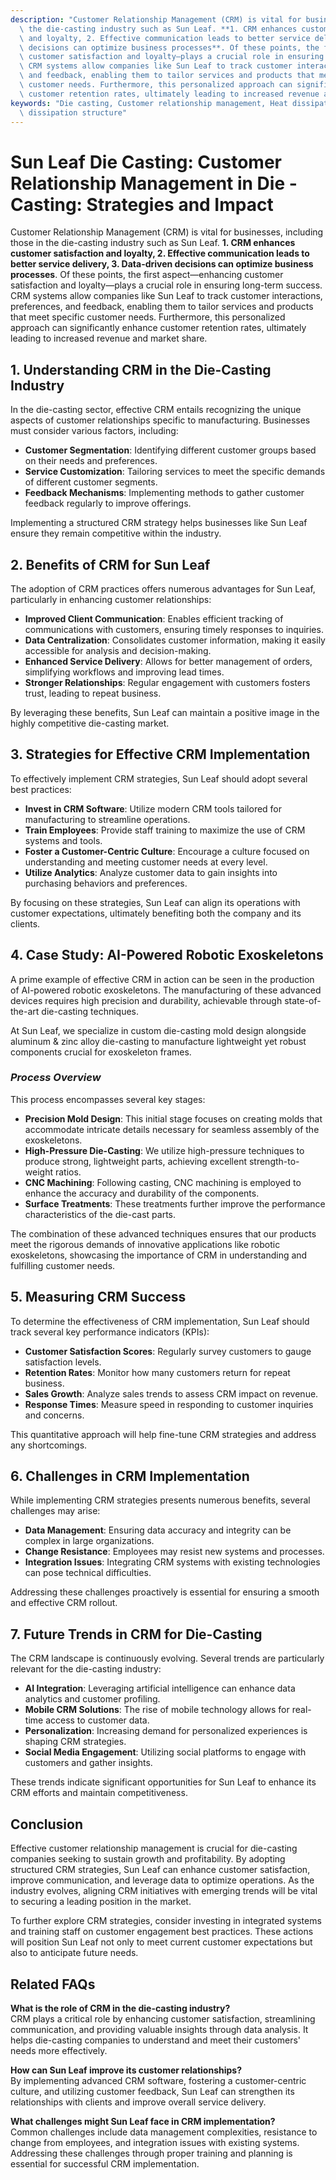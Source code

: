 ```yaml
---
description: "Customer Relationship Management (CRM) is vital for businesses, including those in\
  \ the die-casting industry such as Sun Leaf. **1. CRM enhances customer satisfaction\
  \ and loyalty, 2. Effective communication leads to better service delivery, 3. Data-driven\
  \ decisions can optimize business processes**. Of these points, the first aspect—enhancing\
  \ customer satisfaction and loyalty—plays a crucial role in ensuring long-term success.\
  \ CRM systems allow companies like Sun Leaf to track customer interactions, preferences,\
  \ and feedback, enabling them to tailor services and products that meet specific\
  \ customer needs. Furthermore, this personalized approach can significantly enhance\
  \ customer retention rates, ultimately leading to increased revenue and market share. "
keywords: "Die casting, Customer relationship management, Heat dissipation performance, Heat\
  \ dissipation structure"
---
```

# Sun Leaf Die Casting: Customer Relationship Management in Die - Casting: Strategies and Impact

Customer Relationship Management (CRM) is vital for businesses, including those in the die-casting industry such as Sun Leaf. **1. CRM enhances customer satisfaction and loyalty, 2. Effective communication leads to better service delivery, 3. Data-driven decisions can optimize business processes**. Of these points, the first aspect—enhancing customer satisfaction and loyalty—plays a crucial role in ensuring long-term success. CRM systems allow companies like Sun Leaf to track customer interactions, preferences, and feedback, enabling them to tailor services and products that meet specific customer needs. Furthermore, this personalized approach can significantly enhance customer retention rates, ultimately leading to increased revenue and market share. 

## **1. Understanding CRM in the Die-Casting Industry**

In the die-casting sector, effective CRM entails recognizing the unique aspects of customer relationships specific to manufacturing. Businesses must consider various factors, including:

- **Customer Segmentation**: Identifying different customer groups based on their needs and preferences.
- **Service Customization**: Tailoring services to meet the specific demands of different customer segments.
- **Feedback Mechanisms**: Implementing methods to gather customer feedback regularly to improve offerings.

Implementing a structured CRM strategy helps businesses like Sun Leaf ensure they remain competitive within the industry.

## **2. Benefits of CRM for Sun Leaf**

The adoption of CRM practices offers numerous advantages for Sun Leaf, particularly in enhancing customer relationships:

- **Improved Client Communication**: Enables efficient tracking of communications with customers, ensuring timely responses to inquiries.
- **Data Centralization**: Consolidates customer information, making it easily accessible for analysis and decision-making.
- **Enhanced Service Delivery**: Allows for better management of orders, simplifying workflows and improving lead times.
- **Stronger Relationships**: Regular engagement with customers fosters trust, leading to repeat business.

By leveraging these benefits, Sun Leaf can maintain a positive image in the highly competitive die-casting market.

## **3. Strategies for Effective CRM Implementation**

To effectively implement CRM strategies, Sun Leaf should adopt several best practices:

- **Invest in CRM Software**: Utilize modern CRM tools tailored for manufacturing to streamline operations.
- **Train Employees**: Provide staff training to maximize the use of CRM systems and tools.
- **Foster a Customer-Centric Culture**: Encourage a culture focused on understanding and meeting customer needs at every level.
- **Utilize Analytics**: Analyze customer data to gain insights into purchasing behaviors and preferences.

By focusing on these strategies, Sun Leaf can align its operations with customer expectations, ultimately benefiting both the company and its clients.

## **4. Case Study: AI-Powered Robotic Exoskeletons**

A prime example of effective CRM in action can be seen in the production of AI-powered robotic exoskeletons. The manufacturing of these advanced devices requires high precision and durability, achievable through state-of-the-art die-casting techniques.

At Sun Leaf, we specialize in custom die-casting mold design alongside aluminum & zinc alloy die-casting to manufacture lightweight yet robust components crucial for exoskeleton frames. 

### *Process Overview* 

This process encompasses several key stages:

- **Precision Mold Design**: This initial stage focuses on creating molds that accommodate intricate details necessary for seamless assembly of the exoskeletons.
- **High-Pressure Die-Casting**: We utilize high-pressure techniques to produce strong, lightweight parts, achieving excellent strength-to-weight ratios.
- **CNC Machining**: Following casting, CNC machining is employed to enhance the accuracy and durability of the components.
- **Surface Treatments**: These treatments further improve the performance characteristics of the die-cast parts.

The combination of these advanced techniques ensures that our products meet the rigorous demands of innovative applications like robotic exoskeletons, showcasing the importance of CRM in understanding and fulfilling customer needs.

## **5. Measuring CRM Success**

To determine the effectiveness of CRM implementation, Sun Leaf should track several key performance indicators (KPIs):

- **Customer Satisfaction Scores**: Regularly survey customers to gauge satisfaction levels.
- **Retention Rates**: Monitor how many customers return for repeat business.
- **Sales Growth**: Analyze sales trends to assess CRM impact on revenue.
- **Response Times**: Measure speed in responding to customer inquiries and concerns.

This quantitative approach will help fine-tune CRM strategies and address any shortcomings.

## **6. Challenges in CRM Implementation**

While implementing CRM strategies presents numerous benefits, several challenges may arise:

- **Data Management**: Ensuring data accuracy and integrity can be complex in large organizations.
- **Change Resistance**: Employees may resist new systems and processes.
- **Integration Issues**: Integrating CRM systems with existing technologies can pose technical difficulties.

Addressing these challenges proactively is essential for ensuring a smooth and effective CRM rollout.

## **7. Future Trends in CRM for Die-Casting**

The CRM landscape is continuously evolving. Several trends are particularly relevant for the die-casting industry:

- **AI Integration**: Leveraging artificial intelligence can enhance data analytics and customer profiling.
- **Mobile CRM Solutions**: The rise of mobile technology allows for real-time access to customer data.
- **Personalization**: Increasing demand for personalized experiences is shaping CRM strategies.
- **Social Media Engagement**: Utilizing social platforms to engage with customers and gather insights.

These trends indicate significant opportunities for Sun Leaf to enhance its CRM efforts and maintain competitiveness.

## **Conclusion**

Effective customer relationship management is crucial for die-casting companies seeking to sustain growth and profitability. By adopting structured CRM strategies, Sun Leaf can enhance customer satisfaction, improve communication, and leverage data to optimize operations. As the industry evolves, aligning CRM initiatives with emerging trends will be vital to securing a leading position in the market. 

To further explore CRM strategies, consider investing in integrated systems and training staff on customer engagement best practices. These actions will position Sun Leaf not only to meet current customer expectations but also to anticipate future needs.

## **Related FAQs**

**What is the role of CRM in the die-casting industry?**  
CRM plays a critical role by enhancing customer satisfaction, streamlining communication, and providing valuable insights through data analysis. It helps die-casting companies to understand and meet their customers' needs more effectively.

**How can Sun Leaf improve its customer relationships?**  
By implementing advanced CRM software, fostering a customer-centric culture, and utilizing customer feedback, Sun Leaf can strengthen its relationships with clients and improve overall service delivery.

**What challenges might Sun Leaf face in CRM implementation?**  
Common challenges include data management complexities, resistance to change from employees, and integration issues with existing systems. Addressing these challenges through proper training and planning is essential for successful CRM implementation.
